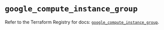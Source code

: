 # `google_compute_instance_group`

Refer to the Terraform Registry for docs: [`google_compute_instance_group`](https://registry.terraform.io/providers/hashicorp/google/5.11.0/docs/resources/compute_instance_group).
